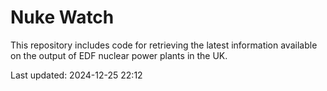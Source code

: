 # Nuke Watch

This repository includes code for retrieving the latest information available on the output of EDF nuclear power plants in the UK.

Last updated: 2024-12-25 22:12